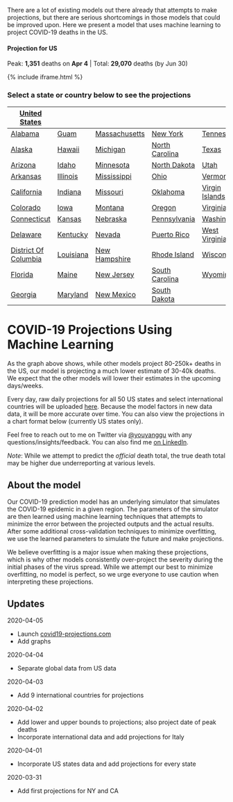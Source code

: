 There are a lot of existing models out there already that attempts to make projections, but there are serious shortcomings in those models that could be improved upon. Here we present a model that uses machine learning to project COVID-19 deaths in the US. 

#### Projection for US
Peak: **1,351** deaths on **Apr 4** | Total: **29,070** deaths (by Jun 30)

{% include iframe.html %}

### Select a state or country below to see the projections

| [United States](US.html) |  |  |  |  |
| --- | --- | --- | --- | --- |
| [Alabama](AL.html) | [Guam](GU.html) | [Massachusetts](MA.html) | [New York](NY.html) | [Tennessee](TN.html) |
| [Alaska](AK.html) | [Hawaii](HI.html) | [Michigan](MI.html) | [North Carolina](NC.html) | [Texas](TX.html) |
| [Arizona](AZ.html) | [Idaho](ID.html) | [Minnesota](MN.html) | [North Dakota](ND.html) | [Utah](UT.html) |
| [Arkansas](AR.html) | [Illinois](IL.html) | [Mississippi](MS.html) | [Ohio](OH.html) | [Vermont](VT.html) |
| [California](CA.html) | [Indiana](IN.html) | [Missouri](MO.html) | [Oklahoma](OK.html) | [Virgin Islands](VI.html) |
| [Colorado](CO.html) | [Iowa](IA.html) | [Montana](MT.html) | [Oregon](OR.html) | [Virginia](VA.html) |
| [Connecticut](CT.html) | [Kansas](KS.html) | [Nebraska](NE.html) | [Pennsylvania](PA.html) | [Washington](WA.html) |
| [Delaware](DE.html) | [Kentucky](KY.html) | [Nevada](NV.html) | [Puerto Rico](PR.html) | [West Virginia](WV.html) |
| [District Of Columbia](DC.html) | [Louisiana](LA.html) | [New Hampshire](NH.html) | [Rhode Island](RI.html) | [Wisconsin](WI.html) |
| [Florida](FL.html) | [Maine](ME.html) | [New Jersey](NJ.html) | [South Carolina](SC.html) | [Wyoming](WY.html) |
| [Georgia](GA.html) | [Maryland](MD.html) | [New Mexico](NM.html) | [South Dakota](SD.html) |


# COVID-19 Projections Using Machine Learning

As the graph above shows, while other models project 80-250k+ deaths in the US, our model is projecting a much lower estimate of 30-40k deaths. We expect that the other models will lower their estimates in the upcoming days/weeks.

Every day, raw daily projections for all 50 US states and select international countries will be uploaded [here](https://github.com/youyanggu/covid19_projections/projections). Because the model factors in new data data, it will be more accurate over time. You can also view the projections in a chart format below (currently US states only).

Feel free to reach out to me on Twitter via [@youyanggu](https://twitter.com/youyanggu) with any questions/insights/feedback. You can also find me [on LinkedIn](https://www.linkedin.com/in/youyanggu/).

_Note_: While we attempt to predict the _official_ death total, the true death total may be higher due underreporting at various levels.

## About the model

Our COVID-19 prediction model has an underlying simulator that simulates the COVID-19 epidemic in a given region. The parameters of the simulator are then learned using machine learning techniques that attempts to minimize the error between the projected outputs and the actual results. After some additional cross-validation techniques to minimize overfitting, we use the learned parameters to simulate the future and make projections.

We believe overfitting is a major issue when making these projections, which is why other models consistently over-project the severity during the initial phases of the virus spread. While we attempt our best to minimize overfitting, no model is perfect, so we urge everyone to use caution when interpreting these projections.

## Updates

2020-04-05
* Launch [covid19-projections.com](https://covid19-projections.com/)
* Add graphs

2020-04-04
* Separate global data from US data

2020-04-03
* Add 9 international countries for projections

2020-04-02
* Add lower and upper bounds to projections; also project date of peak deaths
* Incorporate international data and add projections for Italy

2020-04-01
* Incorporate US states data and add projections for every state

2020-03-31
* Add first projections for NY and CA
